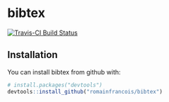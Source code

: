 # bibtex

[![Travis-CI Build Status](https://travis-ci.org/romainfrancois/bibtex.svg?branch=master)](https://travis-ci.org/romainfrancois/bibtex)

## Installation

You can install bibtex from github with:

```R
# install.packages("devtools")
devtools::install_github("romainfrancois/bibtex")
```

